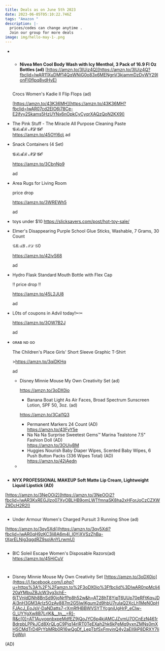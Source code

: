 ```yaml
---
title: Deals as on June 5th 2023
date: 2023-06-05T05:10:22.746Z
tags: "Amazon "
description: |-
  prices/codes can change anytime . 
  Join our group for more deals
image: img/hello-may-1-.png
---
```

* ![]()

  ![]()

  * **Nivea Men Cool Body Wash with Icy Menthol, 3 Pack of 16.9 Fl Oz Bottles (ad)** [https://amzn.to/3IUiz4Q](https://amzn.to/3IUiz4Q?fbclid=IwAR11XuDMf14QqWNiG0o83x6MENgnV3kjammDzDvWY29IonFl0fIpq8vdHvE)

  ![]()

  Crocs Women's Kadie II Flip Flops (ad) <!--StartFragment-->

  [https://amzn.to/43K36MH](https://amzn.to/43K36MH?fbclid=IwAR07cd2EIO6j78Ce-E2jfvy2Skams5HzUYNx6nOpkCyCyqrXAQzQoN2KX9I)
* The Pink Stuff - The Miracle All Purpose Cleaning Paste\
  𝓖ℛ𝓐ℬ 𝓝𝓓 𝓖𝓞\
  https://amzn.to/45OYl6o\
  ad
* Snack Containers (4 Set)

  𝓖ℛ𝓐ℬ 𝓝𝓓 𝓖𝓞

  https://amzn.to/3CbnNp9

  ad
* Area Rugs for Living Room

  price drop

  https://amzn.to/3WREWh5

  ad
* t﻿oys under $10 https://slicksavers.com/post/hot-toy-sale/
* Elmer's Disappearing Purple School Glue Sticks, Washable, 7 Grams, 30 Count

  𝒢𝑅𝒜𝐵 𝒩𝒟 𝒢0

  https://amzn.to/42ivS68

  ad
* Hydro Flask Standard Mouth Bottle with Flex Cap

  ‼ price drop ‼

  https://amzn.to/45L2JU8

  ad
* L0ts of coupons in Advil today!✂✂

  https://amzn.to/3OW7B2J

  ad
* ɢʀᴀʙ ɴᴅ ɢᴏ

  The Children's Place Girls' Short Sleeve Graphic T-Shirt

  \>https://amzn.to/3qiDKHq

  ad

  * Disney Minnie Mouse My Own Creativity Set (ad)

    ﻿https://amzn.to/3oDX0io 

    * Banana Boat Light As Air Faces, Broad Spectrum Sunscreen Lotion, SPF 50, 3oz. (ad)

    https://amzn.to/3CaI1Q3

    * Permanent Markers 24 Count (AD)\
      <https://amzn.to/43FyY5e>
    * Na Na Na Surprise Sweetest Gems™ Marina Tealstone 7.5" Fashion Doll (AD)\
      <https://amzn.to/3OUiyBM>
    * Huggies Nourish Baby Diaper Wipes, Scented Baby Wipes, 6 Push Button Packs (336 Wipes Total) (AD)\
      <https://amzn.to/42jAedn>


  *

![]()

* **NYX PROFESSIONAL MAKEUP Soft Matte Lip Cream, Lightweight Liquid Lipstick (AD)**

[https://amzn.to/3NeOOi2](https://amzn.to/3NeOOi2?fbclid=IwAR3KxREGJIzo07XyOBLHB9omLWTfmnaSK8ha2xHForJoCzCZXWZ9DcH2R2I)

![]()

* ﻿Under Armour Women's Charged Pursuit 3 Running Shoe (ad) 

[https://amzn.to/3qy5Xdi](https://amzn.to/3qy5Xdi?fbclid=IwAR0qH9zKC3li8A6m4l_I0YjXVSzZhBa-tXprELNig3qgdRZ9solAnYLrwmU)

![]()

* BIC Soleil Escape Women's Disposable Razors(ad) https://amzn.to/45HiCuV

![]()

![]()

* Disney Minnie Mouse My Own Creativity Set [https://amzn.to/3oDX0io](https://l.facebook.com/l.php?u=https%3A%2F%2Famzn.to%2F3oDX0io%3Ffbclid%3DIwAR0npMclj420aYMbuZBJcW3yg3chE-6jTVnldDNh8BnSd90joNrfPp8h52w&h=AT28hT8YjpT6UUp70eRFtKqvJDAi3nH3GM3ArIz5OzAy887m2G5IwIKgum2d9hbU7ruIaQ2XcLh1MeNOpHFJAcJ_EoJsV-DaNDatts7-rXmRfHBBWVSYTYcgniUgHrP_eClw-G_UYYgXw8B7LrlK&__tn__=R]-R&c[0]=AT1AuyopnbxpeMdfEZ9jQoJYC6p4kiAMCJZvmU7OCnEzN461rBdrpbLPPkJCd8XrQLgC9Pjq14rIRT0TeEXah2hk6kPeMq9yxnZMNs0mXHSCMdTrD4PrYbMRb0R16wQgDf_LepTbfSxFmyinQ4y2aEII9iP8DRXY7IiEgWo)

(AD)